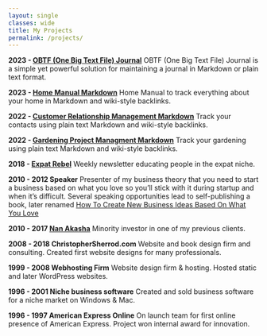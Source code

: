 ```yaml
---
layout: single
classes: wide
title: My Projects
permalink: /projects/
---
```

**2023 - [OBTF (One Big Text File) Journal](/obtf)**
OBTF (One Big Text File) Journal is a simple yet powerful solution for maintaining a journal in Markdown or plain text format.

**2023 - [Home Manual Markdown](/home-manual)**
Home Manual to track everything about your home in Markdown and wiki-style backlinks.

**2022 - [Customer Relationship Management Markdown](/crm)**
Track your contacts using plain text Markdown and wiki-style backlinks.

**2022 - [Gardening Project Managment Markdown](/gardening)**
Track your gardening using plain text Markdown and wiki-style backlinks.

**2018 - [Expat Rebel](/expatrebel)**
Weekly newsletter educating people in the expat niche.

**2010 - 2012 Speaker**
Presenter of my business theory that you need to start a business based on what you love so you’ll stick with it during startup and when it’s difficult. Several speaking opportunities lead to self-publishing a book, later renamed [How To Create New Business Ideas Based On What You Love](https://christophersherrod.com/2020/12/02/business-ideas.html)

**2010 - 2017 [Nan Akasha](/nanakasha)**
Minority investor in one of my previous clients.

**2008 - 2018 ChristopherSherrod.com**
Website and book design firm and consulting.
Created first website designs for many professionals.

**1999 - 2008 Webhosting Firm**
Website design firm & hosting. Hosted static and later WordPress websites.

**1996 - 2001 Niche business software**
Created and sold business software for a niche market on Windows & Mac.

**1996 - 1997 American Express Online**
On launch team for first online presence of American Express. Project won internal award for innovation.